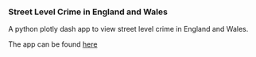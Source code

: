 ### Street Level Crime in England and Wales

A python plotly dash app to view street level crime in England and Wales.

The app can be found [here](https://street-level-crime-dash.herokuapp.com/)

